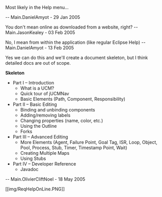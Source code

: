 Most likely in the Help menu...

\-- Main.DanielAmyot - 29 Jan 2005

You don't mean online as downloaded from a website, right? --
Main.JasonKealey - 03 Feb 2005

No, I mean from within the application (like regular Eclipse Help) --
Main.DanielAmyot - 13 Feb 2005

Yes we can do this and we'll create a document skeleton, but I think
detailed docs are out of scope.

**Skeleton**

  - Part I – Introduction
      - What is a UCM?
      - Quick tour of jUCMNav
      - Basic Elements (Path, Component, Responsibility)
  - Part II – Basic Editing
      - Binding and unbinding components
      - Adding/removing labels
      - Changing properties (name, color, etc.)
      - Using the Outline
      - Forks
  - Part III – Advanced Editing
      - More Elements (Agent, Failure Point, Goal Tag, ISR, Loop,
        Object, Pool, Process, Stub, Timer, Timestamp Point, Wait)
      - Creating Multiple Maps
      - Using Stubs
  - Part IV – Developer Reference
      - Javadoc

\-- Main.OlivierCliftNoel - 18 May 2005


[[img/ReqHelpOnLine.PNG]]